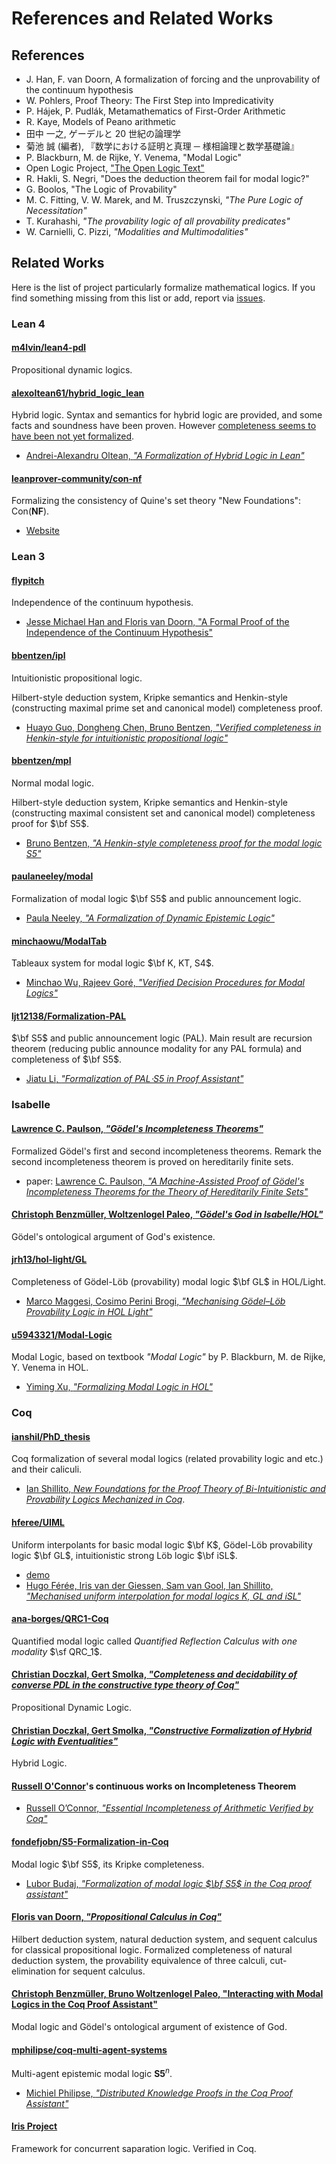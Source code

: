 # References and Related Works

## References

- J. Han, F. van Doorn, A formalization of forcing and the unprovability of the continuum hypothesis
- W. Pohlers, Proof Theory: The First Step into Impredicativity
- P. Hájek, P. Pudlák, Metamathematics of First-Order Arithmetic
- R. Kaye, Models of Peano arithmetic
- 田中 一之, ゲーデルと 20 世紀の論理学
- 菊池 誠 (編者), 『数学における証明と真理 ─ 様相論理と数学基礎論』
- P. Blackburn, M. de Rijke, Y. Venema, "Modal Logic"
- Open Logic Project, ["The Open Logic Text"](https://builds.openlogicproject.org/)
- R. Hakli, S. Negri, "Does the deduction theorem fail for modal logic?"
- G. Boolos, "The Logic of Provability"
- M. C. Fitting, V. W. Marek, and M. Truszczynski, _"The Pure Logic of Necessitation"_
- T. Kurahashi, _"The provability logic of all provability predicates"_
- W. Carnielli, C. Pizzi, _"Modalities and Multimodalities"_

## Related Works

Here is the list of project particularly formalize mathematical logics.
If you find something missing from this list or add, report via [issues](https://github.com/FormalizedFormalLogic/Foundation/issues).

### Lean 4

#### [m4lvin/lean4-pdl](https://github.com/m4lvin/lean4-pdl)

Propositional dynamic logics.

#### [alexoltean61/hybrid_logic_lean](https://github.com/alexoltean61/hybrid_logic_lean)

Hybrid logic.
Syntax and semantics for hybrid logic are provided, and some facts and soundness have been proven.
However [completeness seems to have been not yet formalized](https://github.com/alexoltean61/hybrid_logic_lean/blob/5ce7b680763fd7fed1404f294478757bb52dea18/Hybrid/Completeness.lean#L62-L67).

- [Andrei-Alexandru Oltean, _"A Formalization of Hybrid Logic in Lean"_](https://raw.githubusercontent.com/alexoltean61/alexoltean61.github.io/main/hybrid.pdf)

#### [leanprover-community/con-nf](https://github.com/leanprover-community/con-nf)

Formalizing the consistency of Quine's set theory "New Foundations": $\mathrm{Con}(\mathbf{NF})$.

- [Website](https://leanprover-community.github.io/con-nf/)

### Lean 3

#### [flypitch](https://flypitch.github.io/)

Independence of the continuum hypothesis.

- [Jesse Michael Han and Floris van Doorn, "A Formal Proof of the Independence of the Continuum Hypothesis"](https://flypitch.github.io/assets/flypitch-cpp.pdf)

#### [bbentzen/ipl](https://github.com/bbentzen/ipl)

Intuitionistic propositional logic.

Hilbert-style deduction system, Kripke semantics and Henkin-style (constructing maximal prime set and canonical model) completeness proof.

- [Huayo Guo, Dongheng Chen, Bruno Bentzen, _"Verified completeness in Henkin-style for intuitionistic propositional logic"_](https://arxiv.org/abs/2310.01916)

#### [bbentzen/mpl](https://github.com/bbentzen/mpl/)

Normal modal logic.

Hilbert-style deduction system, Kripke semantics and Henkin-style (constructing maximal consistent set and canonical model) completeness proof for $\bf S5$.

- [Bruno Bentzen, _"A Henkin-style completeness proof for the modal logic S5"_](https://arxiv.org/abs/1910.01697)

#### [paulaneeley/modal](https://github.com/paulaneeley/modal)

Formalization of modal logic $\bf S5$ and public announcement logic.

- [Paula Neeley, _"A Formalization of Dynamic Epistemic Logic"_](https://paulaneeley.com/wp-content/uploads/2021/05/draft1.pdf)

#### [minchaowu/ModalTab](https://github.com/minchaowu/ModalTab)

Tableaux system for modal logic $\bf K, KT, S4$.

- [Minchao Wu, Rajeev Goré, _"Verified Decision Procedures for Modal Logics"_](https://doi.org/10.4230/LIPIcs.ITP.2019.31)

#### [ljt12138/Formalization-PAL](https://github.com/ljt12138/Formalization-PAL)

$\bf S5$ and public announcement logic (PAL).
Main result are recursion theorem (reducing public announce modality for any PAL formula) and completeness of $\bf S5$.

- [Jiatu Li, _"Formalization of PAL⋅S5 in Proof Assistant"_](https://arxiv.org/abs/2012.09388)

### Isabelle

#### [Lawrence C. Paulson, _"Gödel's Incompleteness Theorems"_](https://www.isa-afp.org/entries/Incompleteness.html)

Formalized Gödel's first and second incompleteness theorems.
Remark the second incompleteness theorem is proved on hereditarily finite sets.

- paper: [Lawrence C. Paulson, _"A Machine-Assisted Proof of Gödel's Incompleteness Theorems for the Theory of Hereditarily Finite Sets"_](https://arxiv.org/abs/2104.14260)

#### [Christoph Benzmüller, Woltzenlogel Paleo, _"Gödel's God in Isabelle/HOL"_](https://www.isa-afp.org/entries/GoedelGod.html)

Gödel's ontological argument of God's existence.

#### [jrh13/hol-light/GL](https://github.com/jrh13/hol-light/tree/master/GL)

Completeness of Gödel-Löb (provability) modal logic $\bf GL$ in HOL/Light.

- [Marco Maggesi, Cosimo Perini Brogi, _"Mechanising Gödel–Löb Provability Logic in HOL Light"_](http://doi.org/10.1007/s10817-023-09677-z)

#### [u5943321/Modal-Logic](https://github.com/u5943321/Modal-Logic)

Modal Logic, based on textbook _"Modal Logic"_ by P. Blackburn, M. de Rijke, Y. Venema in HOL.

- [Yiming Xu, _"Formalizing Modal Logic in HOL"_](https://tqft.net/web/research/students/YimingXu/thesis.pdf)

### Coq

#### [ianshil/PhD_thesis](https://github.com/ianshil/PhD_thesis)

Coq formalization of several modal logics (related provability logic and etc.) and their caliculi.

- [Ian Shillito, _New Foundations for the Proof Theory of Bi-Intuitionistic and Provability Logics Mechanized in Coq_](https://core.ac.uk/download/pdf/553999288.pdf).

#### [hferee/UIML](https://github.com/hferee/UIML)

Uniform interpolants for basic modal logic $\bf K$, Gödel-Löb provability logic $\bf GL$, intuitionistic strong Löb logic $\bf iSL$.

- [demo](https://hferee.github.io/UIML/demo.html)
- [Hugo Férée, Iris van der Giessen, Sam van Gool, Ian Shillito, _"Mechanised uniform interpolation for modal logics K, GL and iSL"_](https://arxiv.org/abs/2402.10494)

#### [ana-borges/QRC1-Coq](https://gitlab.com/ana-borges/QRC1-Coq/)

Quantified modal logic called _Quantified Reflection Calculus with one modality_ $\sf QRC_1$.

#### [Christian Doczkal, Gert Smolka, _"Completeness and decidability of converse PDL in the constructive type theory of Coq"_](http://doi.org/10.1145/3167088)

Propositional Dynamic Logic.

#### [Christian Doczkal, Gert Smolka, _"Constructive Formalization of Hybrid Logic with Eventualities"_](http://doi.org/10.1007/978-3-642-25379-9_3)

Hybrid Logic.

#### [Russell O'Connor](https://r6.ca/)'s continuous works on Incompleteness Theorem

- [Russell O’Connor, _"Essential Incompleteness of Arithmetic Verified by Coq"_](https://arxiv.org/pdf/cs/0505034)

#### [fondefjobn/S5-Formalization-in-Coq](https://github.com/fondefjobn/S5-Formalization-in-Coq/)

Modal logic $\bf S5$, its Kripke completeness.

- [Lubor Budaj, _"Formalization of modal logic $\bf S5$ in the Coq proof assistant"_](https://fse.studenttheses.ub.rug.nl/28482/1/BSc_Thesis_final.pdf)

#### [Floris van Doorn, _"Propositional Calculus in Coq"_](https://arxiv.org/pdf/1503.08744)

Hilbert deduction system, natural deduction system, and sequent calculus for classical propositional logic.
Formalized completeness of natural deduction system, the provability equivalence of three calculi, cut-elimination for sequent calculus.

#### [Christoph Benzmüller, Bruno Woltzenlogel Paleo, "Interacting with Modal Logics in the Coq Proof Assistant"](https://www.researchgate.net/publication/273201458_Interacting_with_Modal_Logics_in_the_Coq_Proof_Assistant)

Modal logic and Gödel's ontological argument of existence of God.

#### [mphilipse/coq-multi-agent-systems](https://gitlab.science.ru.nl/mphilipse/coq-multi-agent-systems)

Multi-agent epistemic modal logic $\mathbf{S5}^n$.

- [Michiel Philipse, _"Distributed Knowledge Proofs in the Coq Proof Assistant"_](https://www.cs.ru.nl/bachelors-theses/2021/Michiel_Philipse___1016359___Distributed_Knowledge_Proofs_in_the_Coq_Proof_Assistant.pdf)

#### [Iris Project](https://iris-project.org/)

Framework for concurrent saparation logic. Verified in Coq.
